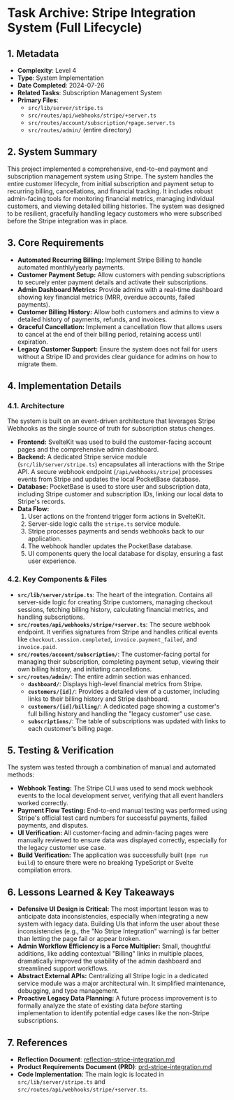 # Task Archive: Stripe Integration System (Full Lifecycle)

## 1. Metadata
- **Complexity**: Level 4
- **Type**: System Implementation
- **Date Completed**: 2024-07-26
- **Related Tasks**: Subscription Management System
- **Primary Files**:
  - `src/lib/server/stripe.ts`
  - `src/routes/api/webhooks/stripe/+server.ts`
  - `src/routes/account/subscription/+page.server.ts`
  - `src/routes/admin/` (entire directory)

## 2. System Summary
This project implemented a comprehensive, end-to-end payment and subscription management system using Stripe. The system handles the entire customer lifecycle, from initial subscription and payment setup to recurring billing, cancellations, and financial tracking. It includes robust admin-facing tools for monitoring financial metrics, managing individual customers, and viewing detailed billing histories. The system was designed to be resilient, gracefully handling legacy customers who were subscribed before the Stripe integration was in place.

## 3. Core Requirements
- **Automated Recurring Billing:** Implement Stripe Billing to handle automated monthly/yearly payments.
- **Customer Payment Setup:** Allow customers with pending subscriptions to securely enter payment details and activate their subscriptions.
- **Admin Dashboard Metrics:** Provide admins with a real-time dashboard showing key financial metrics (MRR, overdue accounts, failed payments).
- **Customer Billing History:** Allow both customers and admins to view a detailed history of payments, refunds, and invoices.
- **Graceful Cancellation:** Implement a cancellation flow that allows users to cancel at the end of their billing period, retaining access until expiration.
- **Legacy Customer Support:** Ensure the system does not fail for users without a Stripe ID and provides clear guidance for admins on how to migrate them.

## 4. Implementation Details

### 4.1. Architecture
The system is built on an event-driven architecture that leverages Stripe Webhooks as the single source of truth for subscription status changes.
- **Frontend:** SvelteKit was used to build the customer-facing account pages and the comprehensive admin dashboard.
- **Backend:** A dedicated Stripe service module (`src/lib/server/stripe.ts`) encapsulates all interactions with the Stripe API. A secure webhook endpoint (`/api/webhooks/stripe`) processes events from Stripe and updates the local PocketBase database.
- **Database:** PocketBase is used to store user and subscription data, including Stripe customer and subscription IDs, linking our local data to Stripe's records.
- **Data Flow:**
  1.  User actions on the frontend trigger form actions in SvelteKit.
  2.  Server-side logic calls the `stripe.ts` service module.
  3.  Stripe processes payments and sends webhooks back to our application.
  4.  The webhook handler updates the PocketBase database.
  5.  UI components query the local database for display, ensuring a fast user experience.

### 4.2. Key Components & Files
- **`src/lib/server/stripe.ts`**: The heart of the integration. Contains all server-side logic for creating Stripe customers, managing checkout sessions, fetching billing history, calculating financial metrics, and handling subscriptions.
- **`src/routes/api/webhooks/stripe/+server.ts`**: The secure webhook endpoint. It verifies signatures from Stripe and handles critical events like `checkout.session.completed`, `invoice.payment_failed`, and `invoice.paid`.
- **`src/routes/account/subscription/`**: The customer-facing portal for managing their subscription, completing payment setup, viewing their own billing history, and initiating cancellations.
- **`src/routes/admin/`**: The entire admin section was enhanced.
  - **`dashboard/`**: Displays high-level financial metrics from Stripe.
  - **`customers/[id]/`**: Provides a detailed view of a customer, including links to their billing history and Stripe dashboard.
  - **`customers/[id]/billing/`**: A dedicated page showing a customer's full billing history and handling the "legacy customer" use case.
  - **`subscriptions/`**: The table of subscriptions was updated with links to each customer's billing page.

## 5. Testing & Verification
The system was tested through a combination of manual and automated methods:
- **Webhook Testing:** The Stripe CLI was used to send mock webhook events to the local development server, verifying that all event handlers worked correctly.
- **Payment Flow Testing:** End-to-end manual testing was performed using Stripe's official test card numbers for successful payments, failed payments, and disputes.
- **UI Verification:** All customer-facing and admin-facing pages were manually reviewed to ensure data was displayed correctly, especially for the legacy customer use case.
- **Build Verification:** The application was successfully built (`npm run build`) to ensure there were no breaking TypeScript or Svelte compilation errors.

## 6. Lessons Learned & Key Takeaways
- **Defensive UI Design is Critical:** The most important lesson was to anticipate data inconsistencies, especially when integrating a new system with legacy data. Building UIs that inform the user about these inconsistencies (e.g., the "No Stripe Integration" warning) is far better than letting the page fail or appear broken.
- **Admin Workflow Efficiency is a Force Multiplier:** Small, thoughtful additions, like adding contextual "Billing" links in multiple places, dramatically improved the usability of the admin dashboard and streamlined support workflows.
- **Abstract External APIs:** Centralizing all Stripe logic in a dedicated service module was a major architectural win. It simplified maintenance, debugging, and type management.
- **Proactive Legacy Data Planning:** A future process improvement is to formally analyze the state of existing data *before* starting implementation to identify potential edge cases like the non-Stripe subscriptions.

## 7. References
- **Reflection Document**: [reflection-stripe-integration.md](mdc:memory-bank/reflection/reflection-stripe-integration.md)
- **Product Requirements Document (PRD)**: [prd-stripe-integration.md](mdc:tasks/prd-stripe-integration.md)
- **Code Implementation**: The main logic is located in `src/lib/server/stripe.ts` and `src/routes/api/webhooks/stripe/+server.ts`. 